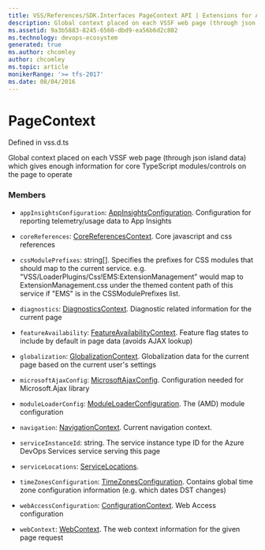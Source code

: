 ```yaml
---
title: VSS/References/SDK.Interfaces PageContext API | Extensions for Azure DevOps Services
description: Global context placed on each VSSF web page (through json island data) which gives enough information for core TypeScript modules/controls on the page to operate
ms.assetid: 9a3b5883-8245-6560-dbd9-ea56b6d2c802
ms.technology: devops-ecosystem
generated: true
ms.author: chcomley
author: chcomley
ms.topic: article
monikerRange: '>= tfs-2017'
ms.date: 08/04/2016
---
```


# PageContext

Defined in vss.d.ts


Global context placed on each VSSF web page (through json island data) which gives enough information for core TypeScript modules/controls on the page to operate 

### Members

* `appInsightsConfiguration`: [AppInsightsConfiguration](../../../VSS/References/SDK_Interfaces/AppInsightsConfiguration.md). Configuration for reporting telemetry/usage data to App Insights

* `coreReferences`: [CoreReferencesContext](../../../VSS/References/SDK_Interfaces/CoreReferencesContext.md). Core javascript and css references

* `cssModulePrefixes`: string[]. Specifies the prefixes for CSS modules that should map to the current service. e.g. &quot;VSS/LoaderPlugins/Css!EMS:ExtensionManagement&quot; would map to ExtensionManagement.css under the themed content path of this service if &quot;EMS&quot; is in the CSSModulePrefixes list.

* `diagnostics`: [DiagnosticsContext](../../../VSS/References/SDK_Interfaces/DiagnosticsContext.md). Diagnostic related information for the current page

* `featureAvailability`: [FeatureAvailabilityContext](../../../VSS/References/SDK_Interfaces/FeatureAvailabilityContext.md). Feature flag states to include by default in page data (avoids AJAX lookup)

* `globalization`: [GlobalizationContext](../../../VSS/References/SDK_Interfaces/GlobalizationContext.md). Globalization data for the current page based on the current user&#x27;s settings

* `microsoftAjaxConfig`: [MicrosoftAjaxConfig](../../../VSS/References/SDK_Interfaces/MicrosoftAjaxConfig.md). Configuration needed for Microsoft.Ajax library

* `moduleLoaderConfig`: [ModuleLoaderConfiguration](../../../VSS/References/SDK_Interfaces/ModuleLoaderConfiguration.md). The (AMD) module configuration

* `navigation`: [NavigationContext](../../../VSS/References/SDK_Interfaces/NavigationContext.md). Current navigation context.

* `serviceInstanceId`: string. The service instance type ID for the Azure DevOps Services service serving this page

* `serviceLocations`: [ServiceLocations](../../../VSS/References/SDK_Interfaces/ServiceLocations.md). 

* `timeZonesConfiguration`: [TimeZonesConfiguration](../../../VSS/References/SDK_Interfaces/TimeZonesConfiguration.md). Contains global time zone configuration information (e.g. which dates DST changes)

* `webAccessConfiguration`: [ConfigurationContext](../../../VSS/References/SDK_Interfaces/ConfigurationContext.md). Web Access configuration

* `webContext`: [WebContext](../../../VSS/References/SDK_Interfaces/WebContext.md). The web context information for the given page request

